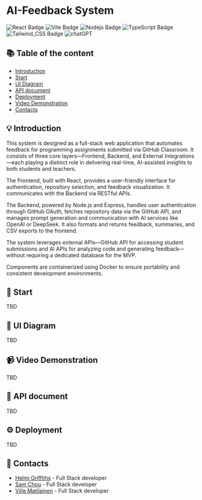 # AI-Feedback System

<p>
  
<img alt="React Badge" src="https://img.shields.io/badge/react-%2320232a.svg?style=for-the-badge&logo=react&logoColor=%2361DAFB" />

<img alt="Vite Badge" src="https://img.shields.io/badge/vite-%23646CFF.svg?style=for-the-badge&logo=vite&logoColor=white" />

<img alt="Nodejs Badge" src="https://img.shields.io/badge/Node%20js-3c873a?style=for-the-badge&logo=nodedotjs&logoColor=white" />

<img alt="TypeScript Badge" src="https://img.shields.io/badge/TypeScript-3178C6?style=for-the-badge&logo=typescript&logoColor=white" />

<img alt="Tailwind_CSS Badge" src="https://img.shields.io/badge/tailwindcss-%2338B2AC.svg?style=for-the-badge&logo=tailwind-css&logoColor=white" />

<img alt="chatGPT" src="https://img.shields.io/badge/chatGPT-0A0A0A?style=for-the-badge&logo=openai&logoColor=white" />

</p>

## :books: Table of the content

- [Introduction](#bulb-introduction)
- [Start](#rocket-start)
- [UI Diagram](#art-ui-diagram)
- [API document](#page_with_curl-api-document)
- [Deployment](#gear-deployment)
- [Video Demonstration](#video_camera-video-demonstration)
- [Contacts](#email-contacts)

## :bulb: Introduction

This system is designed as a full-stack web application that automates feedback for programming assignments submitted via GitHub Classroom. It consists of three core layers—Frontend, Backend, and External Integrations—each playing a distinct role in delivering real-time, AI-assisted insights to both students and teachers.

The Frontend, built with React, provides a user-friendly interface for authentication, repository selection, and feedback visualization. It communicates with the Backend via RESTful APIs.

The Backend, powered by Node.js and Express, handles user authentication through GitHub OAuth, fetches repository data via the GitHub API, and manages prompt generation and communication with AI services like OpenAI or DeepSeek. It also formats and returns feedback, summaries, and CSV exports to the frontend.

The system leverages external APIs—GitHub API for accessing student submissions and AI APIs for analyzing code and generating feedback—without requiring a dedicated database for the MVP.

Components are containerized using Docker to ensure portability and consistent development environments.

## :rocket: Start

TBD

## :art: UI Diagram

TBD

## :video_camera: Video Demonstration

TBD

## :page_with_curl: API document

TBD

## :gear: Deployment

TBD

## :email: Contacts

- [Helmi Griffiths](https://github.com/HelmiGr) - Full Stack developer
- [Sam Chou](https://github.com/FuzzyKala) - Full Stack developer
- [Ville Matilainen](https://github.com/vima20) - Full Stack developer

